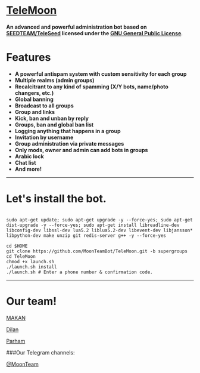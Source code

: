 # [TeleMoon](https://telegram.me/TeleMoon)

**An advanced and powerful administration bot based on [SEEDTEAM/TeleSeed](https://github.com/seedteam/teleseed) licensed under the [GNU General Public License](https://github.com/SEEDTEAM/TeleSeed/blob/master/LICENSE)**.
# Features

* **A powerful antispam system with custom sensitivity for each group**
* **Multiple realms (admin groups)**
* **Recalcitrant to any kind of spamming (X/Y bots, name/photo changers, etc.)**
* **Global banning**
* **Broadcast to all groups**
* **Group and  links**
* **Kick, ban and unban by reply**
* **Groups, ban and global ban list**
* **Logging anything that happens in a group**
* **Invitation by username**
* **Group administration via private messages**
* **Only mods, owner and admin can add bots in groups**
* **Arabic lock**
* **Chat list**
* **And more!**


* * *


# Let's install the bot.
```

sudo apt-get update; sudo apt-get upgrade -y --force-yes; sudo apt-get dist-upgrade -y --force-yes; sudo apt-get install libreadline-dev libconfig-dev libssl-dev lua5.2 liblua5.2-dev libevent-dev libjansson* libpython-dev make unzip git redis-server g++ -y --force-yes

cd $HOME
git clone https://github.com/MoonTeamBot/TeleMoon.git -b supergroups
cd TeleMoon
chmod +x launch.sh
./launch.sh install
./launch.sh # Enter a phone number & confirmation code.
```

* * *

# Our team!

[MAKAN]([Telegram](https://telegram.me/makan))

[Dilan]([Telegram](https://telegram.me/dilan))

[Parham]([Telegram](https://telegram.me/UnFriendlly))

###Our Telegram channels:

[@MoonTeam](https://telegram.me/MoonTeam)
